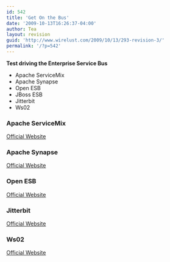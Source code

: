 ```yaml
---
id: 542
title: 'Get On the Bus'
date: '2009-10-13T16:26:37-04:00'
author: Tea
layout: revision
guid: 'http://www.wirelust.com/2009/10/13/293-revision-3/'
permalink: '/?p=542'
---
```


**Test driving the Enterprise Service Bus**

- Apache ServiceMix
- Apache Synapse
- Open ESB
- JBoss ESB
- Jitterbit
- Ws02

### Apache ServiceMix

[Official Website](http://servicemix.apache.org)

### Apache Synapse

[Official Website](http://synapse.apache.org/)

### Open ESB

[Official Website](https://open-esb.dev.java.net/)

### Jitterbit

[Official Website](http://www.jitterbit.com/)

### Ws02

[Official Website](http://wso2.com)